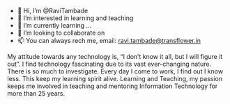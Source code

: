 - 👋 Hi, I’m @RaviTambade
- 👀 I’m interested in learning and teaching
- 🌱 I’m currently learning ...
- 💞️ I’m looking to collaborate on 
- 📫 You can always rech me, email: ravi.tambade@transflower.in

My attitude towards any technology is, “I don’t know it all, but I will figure it out”. I find technology fascinating due to its vast ever-changing nature. 
There is so much to investigate. Every day I come to work, I find out I know less. This keep my learning spirit alive.
Learning and Teaching, my passion keeps me involved in teaching and mentoring Information Technology for more than 25 years.
